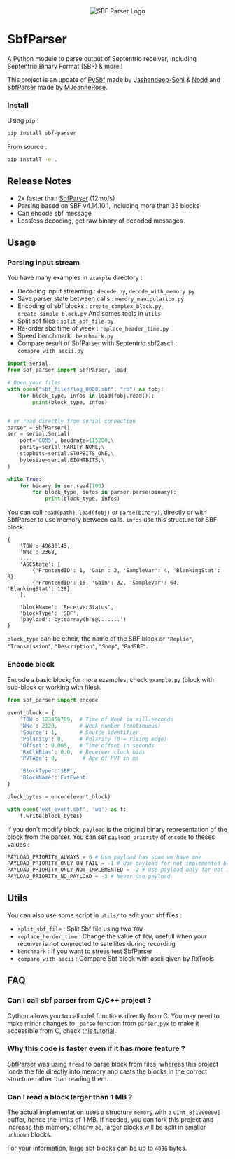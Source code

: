 <div align="center">
  <img src="https://github.com/septentrio-gnss/SbfParser/blob/master/sbf_parser_white.png" alt="SBF Parser Logo">
</div>

# SbfParser
A Python module to parse output of Septentrio receiver, including Septentrio Binary Format (SBF) & more !

This project is an update of [PySbf](https://github.com/jashandeep-sohi/pysbf) made by [Jashandeep-Sohi](https://github.com/jashandeep-sohi) & [Nodd](https://github.com/Nodd) and [SbfParser](https://github.com/MJeanneRose/sbfParser) made by [MJeanneRose](MJeanneRose). 

### Install

Using `pip` :
```bash
pip install sbf-parser
```

From source :
```bash
pip install -e .
```

## Release Notes

* 2x faster than [SbfParser](https://github.com/MJeanneRose/sbfParser) (12mo/s)
* Parsing based on SBF v4.14.10.1, including more than 35 blocks
* Can encode sbf message
* Lossless decoding, get raw binary of decoded messages

## Usage
### Parsing input stream

You have many examples in `example` directory :
- Decoding input streaming : `decode.py`, `decode_with_memory.py`
- Save parser state between calls : `memory_manipulation.py`
- Encoding of sbf blocks : `create_complex_block.py`, `create_simple_block.py`
And somes tools in `utils`
- Split sbf files : `split_sbf_file.py`
- Re-order sbd time of week : `replace_header_time.py`
- Speed benchmark : `benchmark.py`
- Compare result of SbfParser with Septentrio sbf2ascii : `comapre_with_ascii.py`

```python
import serial
from sbf_parser import SbfParser, load

# Open your files 
with open("sbf_files/log_0000.sbf", "rb") as fobj:
    for block_type, infos in load(fobj.read()):
        print(block_type, infos)


# or read directly from serial connection
parser = SbfParser()
ser = serial.Serial(
    port='COM5', baudrate=115200,\
    parity=serial.PARITY_NONE,\
    stopbits=serial.STOPBITS_ONE,\
    bytesize=serial.EIGHTBITS,\
)

while True:
    for binary in ser.read(100):
        for block_type, infos in parser.parse(binary):
            print(block_type, infos)
```

You can call `read(path)`, `load(fobj)` or `parse(binary)`, directly or with SbfParser to use memory between calls.
`infos` use this structure for SBF block:
```
{
    'TOW': 49638143, 
    'WNc': 2368, 
    .... 
    'AGCState': [
        {'FrontendID': 1, 'Gain': 2, 'SampleVar': 4, 'BlankingStat': 8}, 
        {'FrontendID': 16, 'Gain': 32, 'SampleVar': 64, 'BlankingStat': 128}
    ], 
    
    'blockName': 'ReceiverStatus',
    'blockType': 'SBF',
    'payload': bytearray(b'$@.......')
}
```

`block_type` can be etheir, the name of the SBF block or `"Replie"`, `"Transmission"`, `"Description"`, `"Snmp"`, `"BadSBF"`.

### Encode block

Encode a basic block; for more examples, check `example.py` (block with sub-block or working with files).

```python
from sbf_parser import encode
    
event_block = {
    'TOW': 123456789,  # Time of Week in milliseconds
    'WNc': 2120,       # Week number (continuous)
    'Source': 1,       # Source identifier
    'Polarity': 0,     # Polarity (0 = rising edge)
    'Offset': 0.005,   # Time offset in seconds
    'RxClkBias': 0.0,  # Receiver clock bias
    'PVTAge': 0,        # Age of PVT in ms

    'BlockType':'SBF',
    'BlockName':'ExtEvent'
}

block_bytes = encode(event_block)

with open('ext_event.sbf', 'wb') as f:
    f.write(block_bytes)
```

If you don't modify block, `payload` is the original binary representation of the block from the parser.
You can set `payload_priority` of `encode` to theses values :
```python
PAYLOAD_PRIORITY_ALWAYS = 0 # Use payload has soon we have one
PAYLOAD_PRIORITY_ONLY_ON_FAIL = -1 # Use payload for not implemented block and when encoding failed
PAYLOAD_PRIORITY_ONLY_NOT_IMPLEMENTED = -2 # Use payload only for not implemented block
PAYLOAD_PRIORITY_NO_PAYLOAD = -3 # Never use payload
```

## Utils
You can also use some script in `utils/` to edit your sbf files :
- `split_sbf_file` : Split Sbf file using two `TOW`
- `replace_herder_time` : Change the value of `TOW`, usefull when your receiver is not connected to satellites during recording
- `benchmark` : If you want to stress test SbfParser
- `compare_with_ascii` : Compare Sbf block with ascii given by RxTools

## FAQ

### Can I call sbf parser from C/C++ project ?

Cython allows you to call cdef functions directly from C.
You may need to make minor changes to `_parse` function from `parser.pyx` to make it accessible from C, check [this tutorial](https://cython.readthedocs.io/en/latest/src/userguide/external_C_code.html).

### Why this code is faster even if it has more feature ?

[SbfParser](https://github.com/MJeanneRose/sbfParser) was using `fread` to parse block from files, whereas this project loads the file directly into memory and casts the blocks in the correct structure rather than reading them.

### Can I read a block larger than 1 MB ?

The actual implementation uses a structure `memory` with a `uint_8[1000000]` buffer, hence the limits of 1 MB. If needed, you can fork this project and increase this memory; otherwise, larger blocks will be split in smaller `unknown` blocks. 

For your information, large sbf blocks can be up to `4096` bytes.



